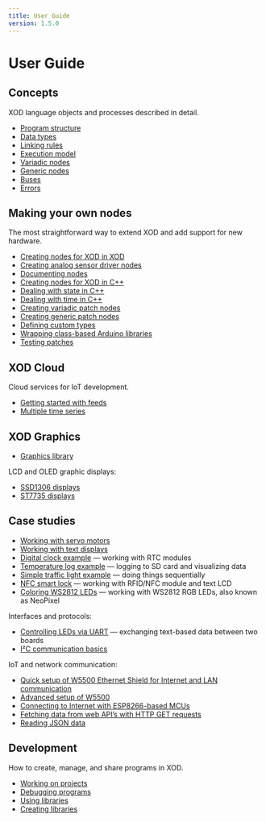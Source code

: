 ```yaml
---
title: User Guide
version: 1.5.0
---
```


# User Guide

## Concepts

XOD language objects and processes described in detail.

- [Program structure](./program-structure/)
- [Data types](./data-types/)
- [Linking rules](./linking-rules/)
- [Execution model](./execution-model/)
- [Variadic nodes](./variadics/)
- [Generic nodes](./generics/)
- [Buses](./buses/)
- [Errors](./errors/)

## Making your own nodes

The most straightforward way to extend XOD and add support for new hardware.

- [Creating nodes for XOD in XOD](./nodes-for-xod-in-xod/)
- [Creating analog sensor driver nodes](./analog-sensor-node/)
- [Documenting nodes](./documenting-nodes/)
- [Creating nodes for XOD in C++](./nodes-for-xod-in-cpp/)
- [Dealing with state in C++](./cpp-state/)
- [Dealing with time in C++](./cpp-time/)
- [Creating variadic patch nodes](./creating-variadics/)
- [Creating generic patch nodes](./creating-generics/)
- [Defining custom types](./custom-types/)
- [Wrapping class-based Arduino libraries](./wrapping-arduino-libraries/)
- [Testing patches](./testing-patches/)

## XOD Cloud

Cloud services for IoT development.

- [Getting started with feeds](./getting-started-with-feeds/)
- [Multiple time series](./multiple-time-series/)

## XOD Graphics

- [Graphics library](./graphics-library/)

LCD and OLED graphic displays:

- [SSD1306 displays](./ssd1306-displays/)
- [ST7735 displays](./st7735-displays/)

## Case studies

- [Working with servo motors](./servo/)
- [Working with text displays](./text-lcd/)
- [Digital clock example](./rtc-example/) — working with RTC modules
- [Temperature log example](./sd-log-example/) — logging to SD card and
  visualizing data
- [Simple traffic light example](./simple-traffic-light/) — doing things
  sequentially
- [NFC smart lock](./nfc-lock-example/) — working with RFID/NFC module and text LCD
- [Coloring WS2812 LEDs](./ws2812-neopixel/) — working with WS2812 RGB LEDs, also known as NeoPixel

Interfaces and protocols:

- [Controlling LEDs via UART](./uart-led-control) — exchanging text-based data
  between two boards
- [I²C communication basics](./i2c/)

IoT and network communication:

- [Quick setup of W5500 Ethernet Shield for Internet and LAN communication](./w5500-connect/)
- [Advanced setup of W5500](./w5500-advanced/)
- [Connecting to Internet with ESP8266-based MCUs](./esp8266-connect/)
- [Fetching data from web API’s with HTTP GET requests](./http-get/)
- [Reading JSON data](./reading-json-data/)

<a name="projects-and-libraries"><!-- Old anchor name --></a>
## Development

How to create, manage, and share programs in XOD.

- [Working on projects](./projects/)
- [Debugging programs](./debugging/)
- [Using libraries](./using-libraries/)
- [Creating libraries](./creating-libraries/)
